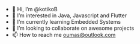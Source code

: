 - 👋 Hi, I’m @kotikoB
- 👀 I’m interested in Java, Javascript and Flutter
- 🌱 I’m currently learning Embedded Systems
- 💞️ I’m looking to collaborate on awesome projects
- 📫 How to reach me oumas@outlook.com

<!---
kotikoB/kotikoB is a ✨ special ✨ repository because its `README.md` (this file) appears on your GitHub profile.
You can click the Preview link to take a look at your changes.
--->
